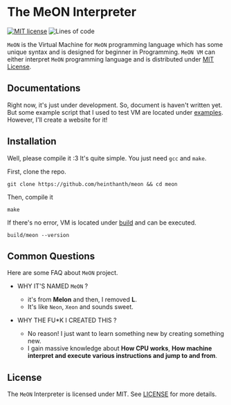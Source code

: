 # The MeON Interpreter

[![MIT license](https://img.shields.io/badge/License-MIT-green.svg)](https://lbesson.mit-license.org/)
![Lines of code](https://img.shields.io/tokei/lines/github/heinthanth/meon?label=Line%20of%20Code)

`MeON` is the Virtual Machine for `MeON` programming language which has some unique syntax and is designed for beginner in Programming. `MeON VM` can either interpret `MeON` programming language and is distributed under [MIT License](LICENSE).

## Documentations

Right now, it's just under development. So, document is haven't written yet. But some example script that I used to test VM are located under [examples](examples/). However, I'll create a website for it!

## Installation

Well, please compile it :3 It's quite simple. You just need `gcc` and `make`.

First, clone the repo.

```shell
git clone https://github.com/heinthanth/meon && cd meon
```

Then, compile it

```shell
make
```

If there's no error, VM is located under [build](build/) and can be executed.

```shell
build/meon --version
```

## Common Questions

Here are some FAQ about `MeON` project.

-   WHY IT'S NAMED `MeON` ?

    -   it's from **Melon** and then, I removed **L**.
    -   It's like `Neon`, `Xeon` and sounds sweet.

-   WHY THE FU\*K I CREATED THIS ?
    -   No reason! I just want to learn something new by creating something new.
    -   I gain massive knowledge about **How CPU works**, **How machine interpret and execute various instructions and jump to and from**.

## License

The `MeON` Interpreter is licensed under MIT. See [LICENSE](LICENSE) for more details.
